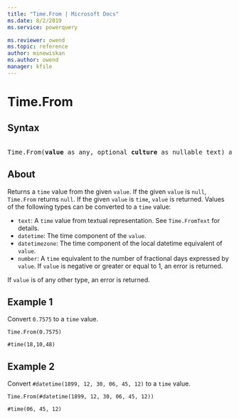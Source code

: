 ```yaml
---
title: "Time.From | Microsoft Docs"
ms.date: 8/2/2019
ms.service: powerquery

ms.reviewer: owend
ms.topic: reference
author: minewiskan
ms.author: owend
manager: kfile
---
```

# Time.From

## Syntax

<pre> 
Time.From(<b>value</b> as any, optional <b>culture</b> as nullable text) as nullable time 
</pre>
  
## About  
Returns a `time` value from the given `value`. If the given `value` is `null`, `Time.From` returns `null`. If the given `value` is `time`, `value` is returned. Values of the following types can be converted to a `time` value: <ul> <li><code>text</code>: A <code>time</code> value from textual representation. See <code>Time.FromText</code> for details.</li> <li><code>datetime</code>: The time component of the <code>value</code>.</li> <li><code>datetimezone</code>: The time component of the local datetime equivalent of <code>value</code>.</li> <li><code>number</code>: A <code>time</code> equivalent to the number of fractional days expressed by <code>value</code>. If <code>value</code> is negative or greater or equal to 1, an error is returned.</li> </ul> If <code>value</code> is of any other type, an error is returned.

## Example 1
Convert `0.7575` to a `time` value.

```powerquery-m
Time.From(0.7575)
```

`#time(18,10,48)`

## Example 2
Convert `#datetime(1899, 12, 30, 06, 45, 12)` to a `time` value.

```powerquery-m
Time.From(#datetime(1899, 12, 30, 06, 45, 12))
```

`#time(06, 45, 12)`

